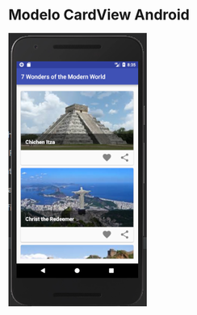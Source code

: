 # Modelo CardView Android

![alt text](https://github.com/ClaytonAndrade/CardView_Android/blob/master/tela.jpeg)
